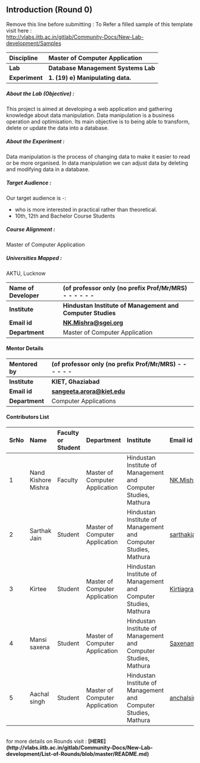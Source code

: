 ## Introduction (Round 0)

Remove this line before submitting : To Refer a filled sample of this template visit here : <br> http://vlabs.iitb.ac.in/gitlab/Community-Docs/New-Lab-development/Samples
<br>

<b>Discipline | <b>Master of Computer Application
:--|:--|
<b> Lab | <b> Database Management Systems Lab
<b> Experiment|     <b> 1. (19) e) Manipulating data.

<h5> About the Lab (Objective) : </h5>

This project is aimed at developing a web application and gathering knowledge about data manipulation. Data manipulation is a business operation and optimisation. Its main objective is to being able to transform, delete or update the data into a database.

<h5> About the Experiment : </h5>


Data manipulation is the process of changing data to make it easier to read or be more organised. In data manipulation we can  adjust data by deleting and modifying data in a database.


<h5> Target Audience : </h5>

Our target audience is -:
*	who is more interested in practical rather than theoretical.
*	10th, 12th and Bachelor Course Students 

<h5> Course Alignment : </h5>

Master of Computer Application

<h5> Universities Mapped : </h5>

AKTU, Lucknow

<b>Name of Developer | <b> (of professor only (no prefix Prof/Mr/MRS) - - - - - -
:--|:--|
<b> Institute | <b> Hindustan Institute of Management and Computer Studies
<b> Email id|     <b> NK.Mishra@sgei.org
<b> Department | Master of Computer Application

#### Mentor Details

<b>Mentored by | <b> (of professor only (no prefix Prof/Mr/MRS) - - - - - -
:--|:--|
<b> Institute | <b>  KIET, Ghaziabad
<b> Email id|     <b> sangeeta.arora@kiet.edu
<b> Department | Computer Applications

#### Contributors List

SrNo | Name | Faculty or Student | Department| Institute | Email id
:--|:--|:--|:--|:--|:--|
1 | Nand Kishore Mishra | Faculty | Master of Computer Application | Hindustan Institute of Management and Computer Studies, Mathura | NK.Mishra@sgei.org
2 | Sarthak Jain | Student | Master of Computer Application | Hindustan Institute of Management and Computer Studies, Mathura |sarthakjain31797@gmail.com
3 | Kirtee | Student | Master of Computer Application | Hindustan Institute of Management and Computer Studies, Mathura|Kirtiagrawal1998@gmail.com
4 | Mansi saxena | Student | Master of Computer Application | Hindustan Institute of Management and Computer Studies, Mathura |Saxenamansi18@gmail.com
5 | Aachal singh | Student | Master of Computer Application | Hindustan Institute of Management and Computer Studies, Mathura |anchalsinghskb8@gmail.com


<br>
for more details on Rounds visit : <b> [HERE](http://vlabs.iitb.ac.in/gitlab/Community-Docs/New-Lab-development/List-of-Rounds/blob/master/README.md) </b>
